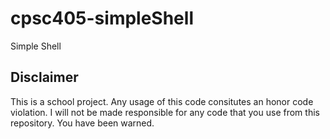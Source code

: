 # cpsc405-simpleShell
Simple Shell

## Disclaimer
This is a school project. Any usage of this code consitutes an honor code violation. I will not be made responsible for any code that you use from this repository. You have been warned.
